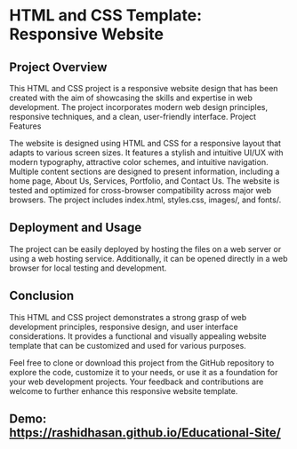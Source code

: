 # HTML and CSS Template: Responsive Website

## Project Overview

This HTML and CSS project is a responsive website design that has been created with the aim of showcasing the skills and expertise in web development. The project incorporates modern web design principles, responsive techniques, and a clean, user-friendly interface.
Project Features

The website is designed using HTML and CSS for a responsive layout that adapts to various screen sizes. 
It features a stylish and intuitive UI/UX with modern typography, attractive color schemes, and intuitive navigation. Multiple content sections are designed to present information, including a home page, About Us, Services, Portfolio, and Contact Us. 
The website is tested and optimized for cross-browser compatibility across major web browsers. 
The project includes index.html, styles.css, images/, and fonts/.

## Deployment and Usage

The project can be easily deployed by hosting the files on a web server or using a web hosting service. Additionally, it can be opened directly in a web browser for local testing and development.

## Conclusion

This HTML and CSS project demonstrates a strong grasp of web development principles, responsive design, and user interface considerations. It provides a functional and visually appealing website template that can be customized and used for various purposes.

Feel free to clone or download this project from the GitHub repository to explore the code, customize it to your needs, or use it as a foundation for your web development projects. Your feedback and contributions are welcome to further enhance this responsive website template.

## Demo: https://rashidhasan.github.io/Educational-Site/
